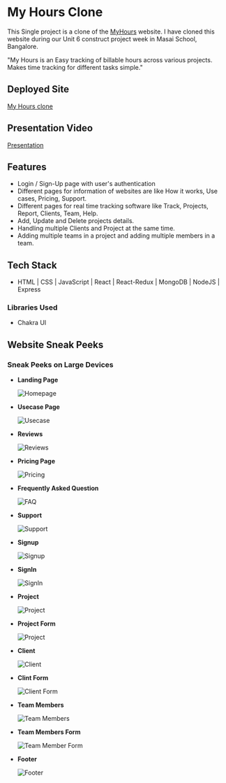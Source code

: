 # My Hours Clone

This Single project is a clone of the [MyHours](https://myhours.com) website. I have cloned this website during our Unit 6 construct project week in Masai School, Bangalore.

"My Hours is an Easy tracking of billable hours across various projects. Makes time tracking for different tasks simple."

## Deployed Site

[My Hours clone](https://myhours-app.netlify.app)

## Presentation Video

[Presentation]()

## Features

- Login / Sign-Up page with user's authentication
- Different pages for information of websites are like How it works, Use cases, Pricing, Support.
- Different pages for real time tracking software like Track, Projects, Report, Clients, Team, Help.
- Add, Update and Delete projects details.
- Handling multiple Clients and Project at the same time.
- Adding multiple teams in a project and adding multiple members in a team.

## Tech Stack

- HTML | CSS | JavaScript | React | React-Redux | MongoDB | NodeJS | Express

### Libraries Used

- Chakra UI


## Website Sneak Peeks

### Sneak Peeks on Large Devices

- **Landing Page**

  ![Homepage](./Website%20sneak%20peeks/Homepage.png?raw=true)

- **Usecase Page**

  ![Usecase](./Website%20sneak%20peeks/Usecase.png?raw=true)

- **Reviews**

  ![Reviews](./Website%20sneak%20peeks/Reviews.png?raw=true)

- **Pricing Page**

  ![Pricing](./Website%20sneak%20peeks/Pricing.png?raw=true)

- **Frequently Asked Question**

  ![FAQ](./Website%20sneak%20peeks/FAQ.png?raw=true)

- **Support**

   ![Support](./Website%20sneak%20peeks/Support.png?raw=true)

- **Signup**

  ![Signup](./Website%20sneak%20peeks/SignUp.png?raw=true)

- **SignIn**

    ![SignIn](./Website%20sneak%20peeks/SignIn.png?raw=true)

<!-- + - **Track Page** + -->

  <!-- +![Track](./Website%20sneak%20peeks/Track.png?raw=true) + -->

- **Project**

    ![Project](./Website%20sneak%20peeks/Project.png?raw=true)
    
- **Project Form**

    ![Project](./Website%20sneak%20peeks/ProjectForm.png?raw=true)    
    
- **Client**

    ![Client](./Website%20sneak%20peeks/Client.png?raw=true)    

- **Clint Form**

    ![Client Form](./Website%20sneak%20peeks/ClientForm.png?raw=true)    

- **Team Members**

    ![Team Members](./Website%20sneak%20peeks/TeamMembers.png?raw=true)    

- **Team Members Form**

    ![Team Member Form](./Website%20sneak%20peeks/TeamMemberForm.png?raw=true)
    

- **Footer**

  ![Footer](./Website%20sneak%20peeks/Footer.png?raw=true)
